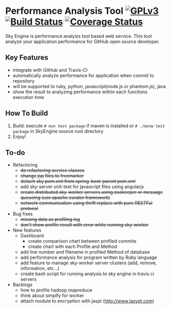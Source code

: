 Performance Analysis Tool [![GPLv3](https://www.gnu.org/graphics/gplv3-88x31.png)](LICENSE) [![Build Status](https://travis-ci.org/Vondom/sky.svg?branch=master)](https://travis-ci.org/Vondom/sky) [![Coverage Status](https://img.shields.io/coveralls/Vondom/sky.svg)](https://coveralls.io/r/Vondom/sky?branch=master)
===
Sky Engine is performance analysis tool based web service. This tool analyze your application performance for GitHub open source developer.
## Key Features
* integrate with GitHub and Travis-CI
* automatically analyze performance for application when commit to repository
* will be supported to ruby, python, javascript(node.js or phantom.js), java
* show the result to analyzing performance within each functions execution time

## How To Build
1. Build: execute <code># mvn test package</code> if maven is installed or <code># ./mvnw test package</code> in SkyEngine source root directory
2. Enjoy!

## To-do
* Refactoring
  * ~~do refactoring service classes~~
  * ~~change jsp files to freemarker~~
  * ~~detach sky pom.xml from spring-boot-parent pom.xml~~
  * add sky-server unit-test for javascript files using angularjs
  * ~~create distributed sky-worker servers using zookeeper or message queueing (use apache curator framework)~~
  * ~~network communication using thrift replace with pure RESTFul protocol~~
* Bug fixes
  * ~~missing data as profiling log~~
  * ~~don't show profile result with error while running sky-worker~~
* New features
  * Dashboard
    * create comparison chart between profiled commits
    * create chart with each Profile and Method
  * add line number and filename in profiled Method of database
  * add performance analysis for program written by Ruby language
  * add feature to manage sky-worker server clusters (add, remove, information, etc...)
  * create  bash script for running analysis to sky engine in travis ci servers
* Backlogs
  * how to profile hadoop mapreduce
  * think about simplfy for worker
  * attach module to encryption with jaspt (http://www.jasypt.com)